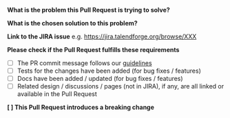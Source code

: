**What is the problem this Pull Request is trying to solve?**
 
**What is the chosen solution to this problem?**
 
**Link to the JIRA issue**
e.g. https://jira.talendforge.org/browse/XXX
 
**Please check if the Pull Request fulfills these requirements**
- [ ] The PR commit message follows our [guidelines](https://github.com/talend/tools/blob/master/tools-root-github/CONTRIBUTING.md)
- [ ] Tests for the changes have been added (for bug fixes / features)
- [ ] Docs have been added / updated (for bug fixes / features)
- [ ] Related design / discussions / pages (not in JIRA), if any, are all linked or available in the Pull Request

<!-- You can add more checkboxes here -->
 
**[ ] This Pull Request introduces a breaking change**
 
<!-- **Original Template** -->
<!-- https://github.com/Talend/tools/blob/master/tools-root-github/.github/PULL_REQUEST_TEMPLATE.md -->

